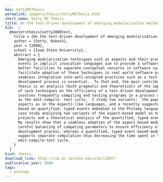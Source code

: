 ```yaml
---
key: SettyMSThesis
permalink: /papers/thesis/SettyMSThesis.html
short_name: Setty MS Thesis
title: On the test-driven development of emerging modularization mechanisms
bib:  |
  @mastersthesis{setty2008test,
    title = {On the test-driven development of emerging modularization mechanisms},
    author = {Setty, Rakesh},
    year = {2008},
    school = {Iowa State University},
    abstract = {
      Emerging modularization techniques such as aspects and their precursors such as
      events in implicit invocation languages aim to provide a software engineer with
      better facilities to separate conceptual concerns in software systems. To
      facilitate adoption of these techniques in real world software projects,
      seamless integration into well-accepted practices such as a test-driven
      development process is essential.  To that end, the main contribution of this
      thesis is an analysis (both pragmatic and theoretical) of the impact of a class
      of such techniques on the efficiency of a test-driven development process, which
      involves frequently compiling and testing programs in a process commonly known
      as the edit-compile- test cycle.  I study two variants:  the popular model of
      aspects as in the AspectJ-like languages, and a recently suggested alternative
      based on quantified, typed events embodied in the Ptolemy language. I present a
      case study analyzing two variants of the aspect-based model on two open source
      projects and a theoretical analysis of the quantified, typed event-based model.
      My results show that a seamless adoption of the aspect-based model requires
      careful balancing of competing parameters to ensure efficiency of a test-driven
      development process, whereas a quantified, typed event-based model naturally
      supports separate compilation thus decreasing the time spent in the
      edit-compile-test cycle.
    }
  }
kind: thesis
download_link: http://lib.dr.iastate.edu/etd/11897/
publication_year: 2008
tags:
  - ptolemy
---
```

